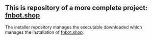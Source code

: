 ## This is repository of a more complete project: [fnbot.shop](https://github.com/fnbot-shop)

The installer repository manages the executable downloaded which manages the installation of [fnbot.shop](https://github.com/fnbot-shop/fnbot.shop).